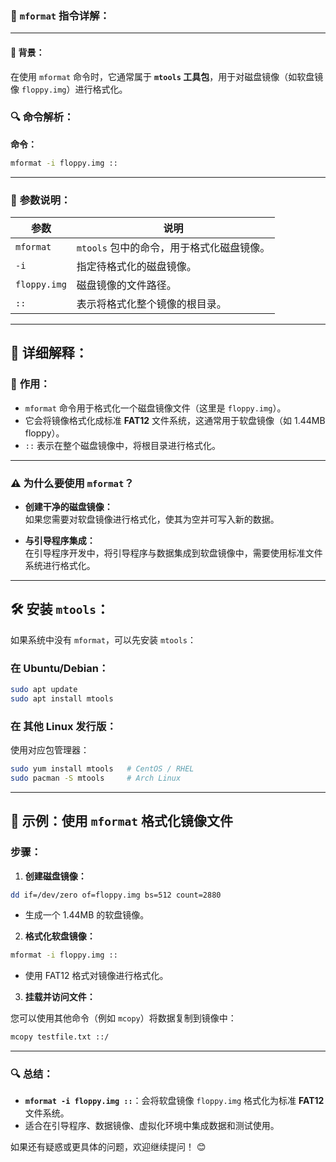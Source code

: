 ### 📝 **`mformat` 指令详解：**

---

#### 📌 **背景：**

在使用 `mformat` 命令时，它通常属于 **`mtools` 工具包**，用于对磁盘镜像（如软盘镜像 `floppy.img`）进行格式化。

### 🔍 **命令解析：**

**命令：**

```bash
mformat -i floppy.img ::
```

---

### 📖 **参数说明：**

| 参数     | 说明                     |
|------------|-------------------------|
| `mformat`   | `mtools` 包中的命令，用于格式化磁盘镜像。 |
| `-i`        | 指定待格式化的磁盘镜像。 |
| `floppy.img`| 磁盘镜像的文件路径。    |
| `::`        | 表示将格式化整个镜像的根目录。|

---

## 🧵 **详细解释：**

### 📢 **作用：**

- `mformat` 命令用于格式化一个磁盘镜像文件（这里是 `floppy.img`）。
- 它会将镜像格式化成标准 **FAT12** 文件系统，这通常用于软盘镜像（如 1.44MB floppy）。
- `::` 表示在整个磁盘镜像中，将根目录进行格式化。

---

### ⚠️ **为什么要使用 `mformat`？**

- **创建干净的磁盘镜像：**  
  如果您需要对软盘镜像进行格式化，使其为空并可写入新的数据。

- **与引导程序集成：**  
  在引导程序开发中，将引导程序与数据集成到软盘镜像中，需要使用标准文件系统进行格式化。

---

## 🛠️ **安装 `mtools`：**

如果系统中没有 `mformat`，可以先安装 `mtools`：

### 在 **Ubuntu/Debian：**

```bash
sudo apt update
sudo apt install mtools
```

### 在 **其他 Linux 发行版：**

使用对应包管理器：

```bash
sudo yum install mtools   # CentOS / RHEL
sudo pacman -S mtools     # Arch Linux
```

---

## 📜 **示例：使用 `mformat` 格式化镜像文件**

### **步骤：**

1. **创建磁盘镜像：**

```bash
dd if=/dev/zero of=floppy.img bs=512 count=2880
```
- 生成一个 1.44MB 的软盘镜像。

2. **格式化软盘镜像：**

```bash
mformat -i floppy.img ::
```
- 使用 FAT12 格式对镜像进行格式化。

3. **挂载并访问文件：**

您可以使用其他命令（例如 `mcopy`）将数据复制到镜像中：

```bash
mcopy testfile.txt ::/
```

---

### 🔍 **总结：**

- **`mformat -i floppy.img ::`**：会将软盘镜像 `floppy.img` 格式化为标准 **FAT12** 文件系统。
- 适合在引导程序、数据镜像、虚拟化环境中集成数据和测试使用。

如果还有疑惑或更具体的问题，欢迎继续提问！ 😊
